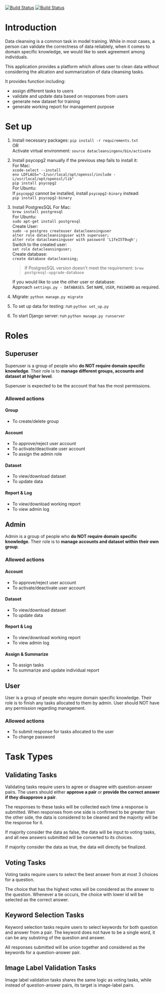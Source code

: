 [![Build Status](https://travis-ci.com/YShu7/Data-Cleansing.svg?branch=master)](https://travis-ci.com/YShu7/Data-Cleansing)
[![Build Status](https://codecov.io/gh/YShu7/Data-Cleansing/branch/master/graph/badge.svg)](https://codecov.io/gh/YShu7/Data-Cleansing)

# Introduction

Data cleansing is a common task in model training. While in most cases, a person can validate the correctness of data reliablely, when it comes to domain specific knowledge, we would like to seek agreement among individuals.

This application provides a platform which allows user to clean data without considering the allcation and summarization of data cleansing tasks.

It provides function including:

- assign different tasks to users
- validate and update data based on responses from users
- generate new dataset for training
- generate working report for management purpose

# Set up

1. Install necessary packages: `pip install -r requirements.txt`  
   OR  
   Activate virtual environment: `source datacleansingenv/bin/activate`  

2. Install psycopg2 manually if the previous step fails to install it:  
   For Mac:  
   `xcode-select --install`  
   `env LDFLAGS="-I/usr/local/opt/openssl/include -L/usr/local/opt/openssl/lib"`  
   `pip install psycopg2`  
   For Ubuntu:  
   If `psycopg2` cannot be installed, install `psycopg2-binary` instead:  
   `pip install psycopg2-binary`

3. Install PostgresSQL
   For Mac:  
   `brew install postgresql`  
   For Ubuntu:  
   `sudo apt-get install postgresql`  
   Create User:  
   `sudo -u postgres createuser datacleansinguser`  
   `alter role datacleansinguser with superuser;`  
   `alter role datacleansinguser with password 'L1feI5T0ugh';`  
   Switch to the created user:  
   `set role datacleansinguser;`  
   Create database:  
   `create database datacleansing;`  

   > If PostgresSQL version doesn't meet the requirement:
   > `brew postgresql-upgrade-database`

   If you would like to use the other user or database:  
   Approach `settings.py - DATABASES`. Set `NAME`, `USER`, `PASSWORD` as required. 

4. Migrate: `python manage.py migrate`  

5. To set up data for testing: run `python set_up.py`

6. To start Django server: run `python manage.py runserver`

# Roles

## Superuser

Superuser is a group of people who **do NOT require domain specific knowledge**. Their role is to **manage different groups, accounts and dataset at higher level**. 

Superuser is expected to be the account that has the most permissions.

### Allowed actions

#### Group

- To create/delete group

#### Account

- To approve/reject user account
- To activate/deactivate user account
- To assign the admin role

#### Dataset

- To view/download dataset
- To update data

#### Report & Log

- To view/download working report
- To view admin log

## Admin

Admin is a group of people who **do NOT require domain specific knowledge**. Their role is to **manage accounts and dataset within their own group**.

### Allowed actions

#### Account

- To approve/reject user account
- To activate/deactivate user account

#### Dataset

- To view/download dataset
- To update data

#### Report & Log

- To view/download working report
- To view admin log

#### Assign & Summarize

- To assign tasks
- To summarize and update individual report

## User

User is a group of people who require domain specific knowledge. Their role is to finish any tasks allocated to them by admin. User should NOT have any permission regarding management.

### Allowed actions

- To submit response for tasks allocated to the user
- To change password

# Task Types

## Validating Tasks

Validating tasks require users to agree or disagree with question-answer pairs. The users should either **approve a pair** or **provide the correct answer if they disapprove a pair**.

The responses to these tasks will be collected each time a response is submitted. When responses from one side is confirmed to be greater than the other side, the data is considered to be cleaned and the majority will be the response for it. 

If majority consider the data as false, the data will be input to voting tasks, and all new answers submitted will be converted to its choices.

If majority consider the data as true, the data will directly be finalized.

## Voting Tasks

Voting tasks require users to select the best answer from at most 3 choices for a question.

The choice that has the highest votes will be considered as the answer to the question. Whenever a tie occurs, the choice with lower id will be selected as the correct answer.

## Keyword Selection Tasks

Keyword selection tasks require users to select keywords for both question and answer from a pair. The keyword does not have to be a single word, it can be any substring of the question and answer.

All responses submitted will be union together and considered as the keywords for a question-answer pair.

## Image Label Validation Tasks

Image label validation tasks shares the same logic as voting tasks, while instead of question-answer pairs, its target is image-label pairs.

